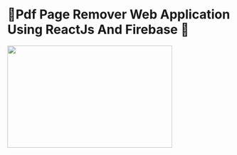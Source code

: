 # 🎉Pdf Page Remover Web Application Using ReactJs And Firebase 🎉
<div> 
  <img src="https://github.com/Shanu-Git2002/PdfPageRemover-/assets/121647061/2ef117b9-8d20-44ff-8801-ce32c964fd35"
" width="370" height="230px"> 
</div>
